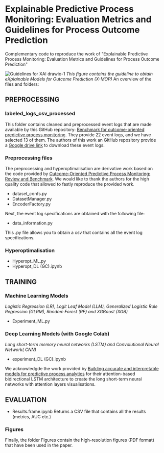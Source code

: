 # Explainable Predictive Process Monitoring: Evaluation Metrics and Guidelines for Process Outcome Prediction
Complementary code to reproduce the work of "Explainable Predictive Process Monitoring: Evaluation Metrics and Guidelines for Process Outcome Prediction"

![Guidelines for XAI drawio-1](https://user-images.githubusercontent.com/75080516/183253235-2a255ae8-7be9-4552-a80b-cc655335979e.png)
_This figure contains the guideline to obtain eXplainable Models for Outcome Prediction (X-MOP)_
An overview of the files and folders:

## PREPROCESSING

### labeled_logs_csv_processed

This folder contains cleaned and preprocessed event logs that are made available by this GitHub repository: [Benchmark for outcome-oriented predictive process monitoring](https://github.com/irhete/predictive-monitoring-benchmark). They provide 22 event logs, and we have selected 13 of them. The authors of this work an GitHub repository provide a [Google drive link](https://drive.google.com/open?id=154hcH-HGThlcZJW5zBvCJMZvjOQDsnPR) to download these event logs.

### Preprocessing files

The preprocessing and hyperoptimalisation are derivative work based on the code provided by [Outcome-Oriented Predictive Process Monitoring: Review and Benchmark](https://github.com/irhete/predictive-monitoring-benchmark).
We would like to thank the authors for the high quality code that allowed to fastly reproduce the provided work.
- dataset_confs.py
- DatasetManager.py
- EncoderFactory.py

Next, the event log specifications are obtained with the following file:

- data_information.py

This .py file allows you to obtain a csv that contains all the event log specifications.

### Hyperoptimalisation
- Hyperopt_ML.py
- Hyperopt_DL (GC).ipynb

## TRAINING

### Machine Learning Models
*Logistic Regression (LR), Logit Leaf Model (LLM), Generalized Logistic Rule Regression (GLRM), Random Forest (RF) and XGBoost (XGB)*
- Experiment_ML.py

### Deep Learning Models (with Google Colab)
*Long short-term memory neural networks (LSTM) and Convolutional Neural Network( CNN)*
- experiment_DL (GC).ipynb

We acknowledgde the work provided by [Building accurate and interpretable models for predictive process analytics](https://github.com/renuka98/interpretable_predictive_processmodel) for their attention-based bidirectional LSTM architecture to create the long short-term neural networks with attention layers visualisations.

## EVALUATION

- Results.frame.ipynb
Returns a CSV file that contains all the results (metrics, AUC etc.)

### Figures

Finally, the folder Figures contain the high-resolution figures (PDF format) that have been used in the paper.


